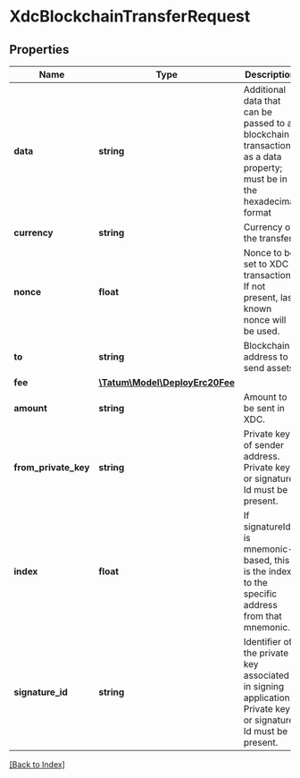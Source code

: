 # XdcBlockchainTransferRequest

## Properties

Name | Type | Description | Notes
------------ | ------------- | ------------- | -------------
**data** | **string** | Additional data that can be passed to a blockchain transaction as a data property; must be in the hexadecimal format | [optional]
**currency** | **string** | Currency of the transfer. |
**nonce** | **float** | Nonce to be set to XDC transaction. If not present, last known nonce will be used. | [optional]
**to** | **string** | Blockchain address to send assets |
**fee** | [**\Tatum\Model\DeployErc20Fee**](DeployErc20Fee.md) |  | [optional]
**amount** | **string** | Amount to be sent in XDC. |
**from_private_key** | **string** | Private key of sender address. Private key, or signature Id must be present. |
**index** | **float** | If signatureId is mnemonic-based, this is the index to the specific address from that mnemonic. | [optional]
**signature_id** | **string** | Identifier of the private key associated in signing application. Private key, or signature Id must be present. |

[[Back to Index]](../index.md)

